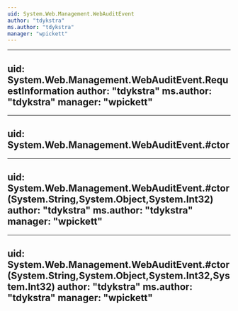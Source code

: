 ```yaml
---
uid: System.Web.Management.WebAuditEvent
author: "tdykstra"
ms.author: "tdykstra"
manager: "wpickett"
---
```


---
uid: System.Web.Management.WebAuditEvent.RequestInformation
author: "tdykstra"
ms.author: "tdykstra"
manager: "wpickett"
---

---
uid: System.Web.Management.WebAuditEvent.#ctor
---

---
uid: System.Web.Management.WebAuditEvent.#ctor(System.String,System.Object,System.Int32)
author: "tdykstra"
ms.author: "tdykstra"
manager: "wpickett"
---

---
uid: System.Web.Management.WebAuditEvent.#ctor(System.String,System.Object,System.Int32,System.Int32)
author: "tdykstra"
ms.author: "tdykstra"
manager: "wpickett"
---
